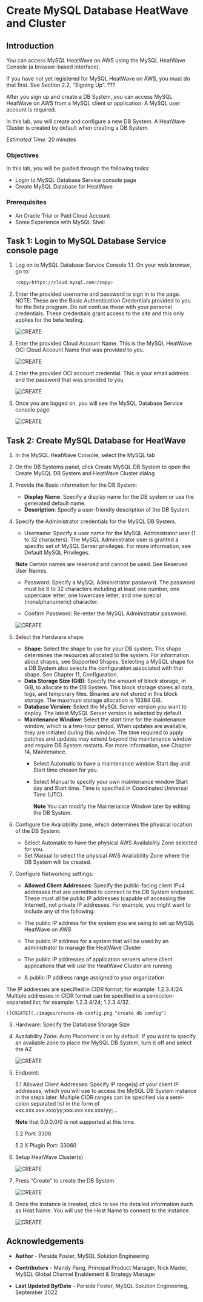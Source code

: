 # Create MySQL Database HeatWave  and Cluster

## Introduction

You can access MySQL HeatWave on AWS using the MySQL HeatWave Console (a browser-based interface).

If you have not yet registered for MySQL HeatWave on AWS, you must do that first. See Section 2.2, “Signing Up”. ???

After you sign up and create a DB System, you can access MySQL HeatWave on AWS from a MySQL client or application. A MySQL user account is required.

In this lab, you will create and configure a new DB System. A HeatWave Cluster is created by default when creating a DB System.

_Estimated Time:_ 20 minutes

### Objectives

In this lab, you will be guided through the following tasks:

- Login to MySQL Database Service console page
- Create MySQL Database for HeatWave

### Prerequisites

- An Oracle Trial or Paid Cloud Account
- Some Experience with MySQL Shell

## Task 1: Login to MySQL Database Service console page

1. Log on to MySQL Database Service Console
    1.1. On your web browser, go to:

    ```bash
    <copy>https://cloud.mysql.com</copy>
    ```

2. Enter the provided username and password to sign in to the page. NOTE: These are the Basic Authentication Credentials provided to you for the Beta program. Do not confuse these with your personal credentials. These credentials grant access to the site and this only applies for the beta testing.

    ![CREATE](./images/cloud-login.png "cloud login")

3. Enter the provided Cloud Account Name. This is the MySQL HeatWave OCI Cloud
    Account Name that was provided to you.

    ![CREATE](./images/welcome.png "welcome")

4. Enter the provided OCI account credential. This is your email address and the password that was provided to you

    ![CREATE](./images/oci-info.png "oci info")

5. Once you are logged on, you will see the MySQL Database Service console page:

    ![CREATE](./images/mds-console.png "mds console")

## Task 2: Create MySQL Database for HeatWave

1. In the MySQL HeatWave Console, select the MySQL tab
2. On the DB Systems panel, click Create MySQL DB System to open the Create MySQL DB System and HeatWave Cluster dialog
3. Provide the Basic information for the DB System:
    - **Display Name**: Specify a display name for the DB system or use the generated default name.
    - **Description**: Specify a user-friendly description of the DB System.
4. Specify the Administrator credentials for the MySQL DB System.
    - Username: Specify a user name for the MySQL Administrator user (1 to 32 characters). The MySQL Administrator user is granted a specific set of MySQL Server privileges. For more information, see Default MySQL Privileges.

    **Note** Certain names are reserved and cannot be used. See Reserved User Names.

    - Password: Specify a MySQL Administrator password. The password must be 8 to 32 characters including at least one number, one uppercase letter, one lowercase letter, and one special (nonalphanumeric) character.

    - Confirm Password: Re-enter the MySQL Administrator password.

    ![CREATE](./images/create-db-name.png "create db name")

5. Select the Hardware shape.
    - **Shape**: Select the shape to use for your DB system. The shape determines the resources allocated to the system. For information about shapes, see Supported Shapes. Selecting a MySQL shape for a DB System also selects the configuration associated with that shape. See Chapter 11, Configuration.
    - **Data Storage Size (GiB)**: Specify the amount of block storage, in GiB, to allocate to the DB System. This block storage stores all data, logs, and temporary files. Binaries are not stored in this block storage. The maximum storage allocation is 16384 GiB.
    - **Database Version**: Select the MySQL Server version you want to deploy. The latest MySQL Server version is selected by default.
    - **Maintenance Window**: Select the start time for the maintenance window, which is a two-hour period. When updates are available, they are initiated during this window. The time required to apply patches and updates may extend beyond the maintenance window and require DB System restarts. For more information, see Chapter 14, Maintenance.
        - Select Automatic to have a maintenance window Start day and Start time chosen for you.
        - Select Manual to specify your own maintenance window Start day and Start time. Time is specified in Coordinated Universal Time (UTC).

            **Note** You can modify the Maintenance Window later by editing the DB System.

6. Configure the Availability zone, which determines the physical location of the DB System:
    - Select Automatic to have the physical AWS Availability Zone selected for you.
    - Set Manual to select the physical AWS Availability Zone where the DB System will be created.

 
7. Configure Networking settings:

    - **Allowed Client Addresses**: Specify the public-facing client IPv4 addresses that are permitted to connect to the DB System endpoint. These must all be public IP addresses (capable of accessing the Internet), not private IP addresses. For example, you might want to include any of the following:

    - The public IP address for the system you are using to set up MySQL HeatWave on AWS
    - The public IP address for a system that will be used by an administrator to manage the HeatWave Cluster
    - The public IP addresses of application servers where client applications that will use the HeatWave Cluster are running
    - A public IP address range assigned to your organization

The IP addresses are specified in CIDR format; for example: 1.2.3.4/24. Multiple addresses in CIDR format can be specified in a semicolon-separated list; for example: 1.2.3.4/24; 1.2.3.4/32.

    ![CREATE](./images/create-db-config.png "create db config")

3. Hardware: Specify the Database Storage Size

4. Availability Zone: Auto Placement is on by default. If you want to specify an available zone to place the MySQL DB System, turn it off and select the AZ

    ![CREATE](./images/create-db-network.png "create db network")

5. Endpoint:

    5.1 Allowed Client Addresses: Specify IP range(s) of your client IP addresses, which you will use to access the MySQL DB System instance in the steps later. Multiple CIDR ranges can be specified via a semi-colon separated list in the form of xxx.xxx.xxx.xxx/yy;xxx.xxx.xxx.xxx/yy;…

    **Note** that 0.0.0.0/0 is not supported at this time.

    5.2 Port: 3306

    5.3 X Plugin Port: 33060

6. Setup HeatWave Cluster(s)

    ![CREATE](./images/create-db-cluster.png "create dbcluster")

7. Press “Create” to create the DB System

    ![CREATE](./images/create-db-building.png "createdb building")

8. Once the instance is created, click to see the detailed information such as Host Name. You will use the Host Name to connect to the instance.

    ![CREATE](./images/create-db-complete.png "create db complete")

## Acknowledgements

- **Author** - Perside Foster, MySQL Solution Engineering

- **Contributors** - Mandy Pang, Principal Product Manager,
Nick Mader, MySQL Global Channel Enablement & Strategy Manager
- **Last Updated By/Date** - Perside Foster, MySQL Solution Engineering, September 2022
